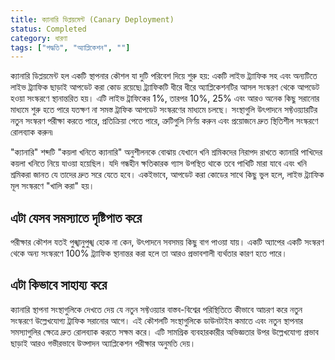 ```yaml
---
title: ক্যানারি ডিপ্লয়মেন্ট (Canary Deployment)
status: Completed
category: ধারণা
tags: ["পদ্ধতি", "অ্যাপ্লিকেশন", ""]
---
```


ক্যানারি ডিপ্লয়মেন্ট হল একটি স্থাপনার কৌশল যা দুটি পরিবেশ দিয়ে শুরু হয়:
একটি লাইভ ট্র্যাফিক সহ এবং অন্যটিতে লাইভ ট্র্যাফিক ছাড়াই আপডেট করা কোড রয়েছে৷
ট্র্যাফিকটি ধীরে ধীরে অ্যাপ্লিকেশনটির আসল সংস্করণ থেকে আপডেট হওয়া সংস্করণে স্থানান্তরিত হয়।
এটি লাইভ ট্রাফিকের 1%, তারপর 10%, 25% এবং আরও অনেক কিছু সরানোর মাধ্যমে শুরু হতে পারে 
যতক্ষণ না সমস্ত ট্রাফিক আপডেট সংস্করণের মাধ্যমে চলছে।
সংস্থাগুলি উৎপাদনে সফ্টওয়্যারটির নতুন সংস্করণ পরীক্ষা করতে পারে, প্রতিক্রিয়া পেতে পারে,
ত্রুটিগুলি নির্ণয় করুন এবং প্রয়োজনে দ্রুত স্থিতিশীল সংস্করণে রোলব্যাক করুন৷

"ক্যানারি" শব্দটি "কয়লা খনিতে ক্যানারি" অনুশীলনকে বোঝায়
যেখানে খনি শ্রমিকদের নিরাপদ রাখতে ক্যানারি পাখিদের কয়লা খনিতে নিয়ে যাওয়া হয়েছিল।
যদি গন্ধহীন ক্ষতিকারক গ্যাস উপস্থিত থাকে তবে পাখিটি মারা যাবে এবং খনি শ্রমিকরা জানত যে তাদের দ্রুত সরে যেতে হবে।
একইভাবে, আপডেট করা কোডের সাথে কিছু ভুল হলে, লাইভ ট্র্যাফিক মূল সংস্করণে "খালি করা" হয়।

## এটা যেসব সমস্যাতে দৃষ্টিপাত করে

পরীক্ষার কৌশল যতই পুঙ্খানুপুঙ্খ হোক না কেন, উৎপাদনে সবসময় কিছু বাগ পাওয়া যায়।
একটি অ্যাপের একটি সংস্করণ থেকে অন্য সংস্করণে 100% ট্র্যাফিক স্থানান্তর করা হলে তা আরও প্রভাবশালী ব্যর্থতার কারণ হতে পারে।

## এটা কিভাবে সাহায্য করে

ক্যানারি স্থাপনা সংস্থাগুলিকে দেখতে দেয় যে নতুন সফ্টওয়্যার বাস্তব-বিশ্বের পরিস্থিতিতে কীভাবে আচরণ করে
নতুন সংস্করণে উল্লেখযোগ্য ট্রাফিক সরানোর আগে।
এই কৌশলটি সংস্থাগুলিকে ডাউনটাইম কমাতে এবং নতুন স্থাপনার সমস্যাগুলির ক্ষেত্রে দ্রুত রোলব্যাক করতে সক্ষম করে।
এটি সামগ্রিক ব্যবহারকারীর অভিজ্ঞতার উপর উল্লেখযোগ্য প্রভাব ছাড়াই আরও গভীরভাবে উত্পাদন অ্যাপ্লিকেশন পরীক্ষার অনুমতি দেয়।
